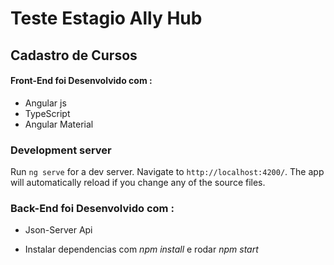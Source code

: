 # Teste Estagio Ally Hub 
## Cadastro de Cursos

#### Front-End foi Desenvolvido com : 
* Angular js
* TypeScript 
* Angular Material


### Development server

Run `ng serve` for a dev server. Navigate to `http://localhost:4200/`. The app will automatically reload if you change any of the source files.


###  Back-End foi Desenvolvido com :
* Json-Server Api

* Instalar dependencias com *npm install* e rodar *npm start*
